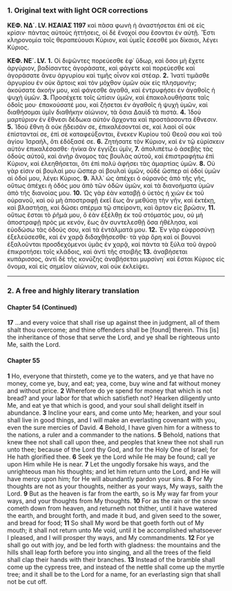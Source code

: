 ### 1. Original text with light OCR corrections

**ΚΕΦ. ΝΔ΄. LV. ΗΣΑΙΑΣ 1197**
καὶ πᾶσα φωνὴ ἡ ἀναστήσεται ἐπὶ σὲ εἰς κρίσιν· πάντας αὐτοὺς
ἡττήσεις, οἱ δὲ ἔνοχοί σου ἔσονται ἐν αὐτῇ. Ἔστι κληρονομία
τοῖς θεραπεύουσι Κύριον, καὶ ὑμεῖς ἔσεσθέ μοι δίκαιοι, λέγει
Κύριος.

**ΚΕΦ. ΝΕ΄. LV.**
**1.** Οἱ διψῶντες πορεύεσθε ἐφ᾽ ὕδωρ, καὶ ὅσοι μὴ ἔχετε ἀργύριον,
βαδίσαντες ἀγοράσατε, καὶ φάγετε καὶ πορεύεσθε καὶ ἀγοράσατε
ἄνευ ἀργυρίου καὶ τιμῆς οἶνον καὶ στέαρ.
**2.** Ἱνατί τιμᾶσθε ἀργυρίου ἐν οὐκ ἄρτοις καὶ τὸν μόχθον ὑμῶν οὐκ
εἰς πλησμονήν; ἀκούσατε ἀκοήν μου, καὶ φάγεσθε ἀγαθά, καὶ
ἐντρυφήσει ἐν ἀγαθοῖς ἡ ψυχὴ ὑμῶν.
**3.** Προσέχετε τοῖς ὠτίσιν ὑμῶν, καὶ ἐπακολουθήσατε ταῖς ὁδοῖς
μου· ἐπακούσατέ μου, καὶ ζήσεται ἐν ἀγαθοῖς ἡ ψυχὴ ὑμῶν, καὶ
διαθήσομαι ὑμῖν διαθήκην αἰώνιον, τὰ ὅσια Δαυὶδ τὰ πιστά.
**4.** Ἰδοὺ μαρτύριον ἐν ἔθνεσι δέδωκα αὐτόν ἄρχοντα καὶ προστάσσοντα ἔθνεσιν.
**5.** Ἰδοὺ ἔθνη ἃ οὐκ ᾔδεισάν σε, ἐπικαλέσονταί σε, καὶ λαοὶ οἳ οὐκ
ἐπίστανταί σε, ἐπὶ σὲ καταφεύξονται, ἕνεκεν Κυρίου τοῦ Θεοῦ σου
καὶ τοῦ ἁγίου Ἰσραήλ, ὅτι ἐδόξασέ σε.
**6.** Ζητήσατε τὸν Κύριον, καὶ ἐν τῷ εὑρίσκειν αὐτόν ἐπικαλέσασθε·
ἡνίκα ἂν ἐγγίζει ὑμῖν,
**7.** ἀπολιπέτω ὁ ἀσεβὴς τὰς ὁδοὺς αὐτοῦ, καὶ ἀνὴρ ἄνομος τὰς βουλὰς
αὐτοῦ, καὶ ἐπιστραφήτω ἐπὶ Κύριον, καὶ ἐλεηθήσεται, ὅτι ἐπὶ πολὺ
ἀφήσει τὰς ἁμαρτίας ὑμῶν.
**8.** Οὐ γὰρ εἰσιν αἱ βουλαί μου ὥσπερ αἱ βουλαὶ ὑμῶν, οὐδὲ ὥσπερ αἱ
ὁδοί ὑμῶν αἱ ὁδοί μου, λέγει Κύριος.
**9.** Ἀλλ᾽ ὡς ἀπέχει ὁ οὐρανὸς ἀπὸ τῆς γῆς, οὕτως ἀπέχει ἡ ὁδός μου
ἀπὸ τῶν ὁδῶν ὑμῶν, καὶ τὰ διανοήματα ὑμῶν ἀπὸ τῆς διανοίας μου.
**10.** Ὡς γὰρ ἐὰν καταβῇ ὁ ὑετὸς ἡ χιὼν ἐκ τοῦ οὐρανοῦ, καὶ οὐ μὴ
ἀποστραφῇ ἐκεῖ ἕως ἂν μεθύσῃ τὴν γῆν, καὶ ἐκτέκῃ, καὶ βλαστήσῃ,
καὶ δώσει σπέρμα τῷ σπείροντι, καὶ ἄρτον εἰς βρῶσιν,
**11.** οὕτως ἔσται τὸ ῥῆμά μου, ὃ ἐὰν ἐξέλθῃ ἐκ τοῦ στόματός μου, οὐ
μὴ ἀποστραφῇ πρὸς με κενόν, ἕως ἂν συντελεσθῇ ὅσα ἠθέλησα, καὶ
εὐοδώσω τὰς ὁδούς σου, καὶ τὰ ἐντάλματά μου.
**12.** Ἐν γὰρ εὐφροσύνῃ ἐξελεύσεσθε, καὶ ἐν χαρᾷ διδαχθήσεσθε· τὰ γὰρ
ὄρη καὶ οἱ βουνοὶ ἐξαλοῦνται προσδεχόμενοι ὑμᾶς ἐν χαρᾷ, καὶ
πάντα τὰ ξύλα τοῦ ἀγροῦ ἐπικροτήσει τοῖς κλάδοις, καὶ ἀντὶ τῆς
στοιβῆς
**13.** ἀναβήσεται κυπάρισσος, ἀντὶ δὲ τῆς κονύζης ἀναβήσεται μυρσίνη˙
καὶ ἔσται Κύριος εἰς ὄνομα, καὶ εἰς σημεῖον αἰώνιον, καὶ οὐκ ἐκλείψει.

---

### 2. A free and highly literary translation

#### Chapter 54 (Continued)

**17** ...and every voice that shall rise up against thee in judgment,
    all of them shalt thou overcome;
    and thine offenders shall be [found] therein.
    This [is] the inheritance of those that serve the Lord,
    and ye shall be righteous unto Me, saith the Lord.

#### Chapter 55

**1** Ho, everyone that thirsteth, come ye to the waters,
    and ye that have no money, come ye, buy, and eat;
    yea, come, buy wine and fat without money and without price.
**2** Wherefore do ye spend for money that which is not bread?
    and your labor for that which satisfieth not?
    Hearken diligently unto Me, and eat ye that which is good,
    and your soul shall delight itself in abundance.
**3** Incline your ears, and come unto Me;
    hearken, and your soul shall live in good things,
    and I will make an everlasting covenant with you,
    even the sure mercies of David.
**4** Behold, I have given him for a witness to the nations,
    a ruler and a commander to the nations.
**5** Behold, nations that knew thee not shall call upon thee,
    and peoples that knew thee not shall run unto thee;
    because of the Lord thy God, and for the Holy One of Israel;
    for He hath glorified thee.
**6** Seek ye the Lord while He may be found;
    call ye upon Him while He is near.
**7** Let the ungodly forsake his ways,
    and the unrighteous man his thoughts;
    and let him return unto the Lord, and He will have mercy upon him;
    for He will abundantly pardon your sins.
**8** For My thoughts are not as your thoughts,
    neither as your ways, My ways, saith the Lord.
**9** But as the heaven is far from the earth,
    so is My way far from your ways,
    and your thoughts from My thoughts.
**10** For as the rain or the snow cometh down from heaven,
    and returneth not thither,
    until it have watered the earth, and brought forth, and made it bud,
    and given seed to the sower, and bread for food;
**11** So shall My word be that goeth forth out of My mouth;
    it shall not return unto Me void,
    until it be accomplished whatsoever I pleased,
    and I will prosper thy ways, and My commandments.
**12** For ye shall go out with joy, and be led forth with gladness:
    the mountains and the hills shall leap forth before you into singing,
    and all the trees of the field shall clap their hands with their branches.
**13** Instead of the bramble shall come up the cypress tree,
    and instead of the nettle shall come up the myrtle tree;
    and it shall be to the Lord for a name,
    for an everlasting sign that shall not be cut off.